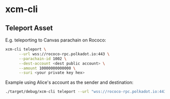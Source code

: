 # xcm-cli

## Teleport Asset

E.g. teleporting to Canvas parachain on Rococo:

```sh
xcm-cli teleport \
      --url wss://rococo-rpc.polkadot.io:443 \
      --parachain-id 1002 \
      --dest-account <dest public account> \
      --amount 10000000000000 \
      --suri <your private key hex>
```

Example using Alice's account as the sender and destination:
```sh
./target/debug/xcm-cli teleport --url "wss://rococo-rpc.polkadot.io:443" --parachain-id 1002 --dest-account "0xd43593c715fdd31c61141abd04a99fd6822c8558854ccde39a5684e7a56da27d" --amount 10000000000000 --suri "0xe5be9a5092b81bca64be81d212e7f2f9eba183bb7a90954f7b76361f6edb5c0a"
```
